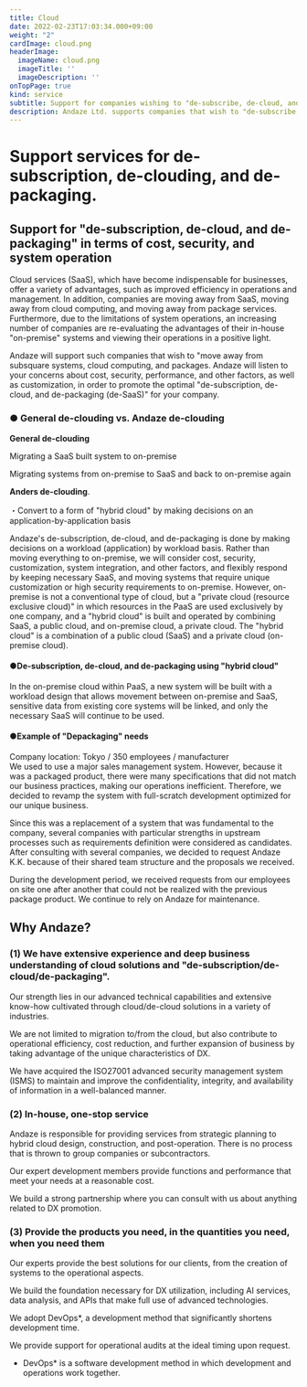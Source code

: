```yaml
---
title: Cloud
date: 2022-02-23T17:03:34.000+09:00
weight: "2"
cardImage: cloud.png
headerImage:
  imageName: cloud.png
  imageTitle: ''
  imageDescription: ''
onTopPage: true
kind: service
subtitle: Support for companies wishing to "de-subscribe, de-cloud, and de-package" to improve ROI
description: Andaze Ltd. supports companies that wish to "de-subscribe, de-cloud, and de-package" from the perspectives of cost, security, and system operation. Our experts will propose the best solution for you, from the creation of the system to its operation.
---
```

# **Support services for de-subscription, de-clouding, and de-packaging**.



## Support for "de-subscription, de-cloud, and de-packaging" in terms of cost, security, and system operation

Cloud services (SaaS), which have become indispensable for businesses, offer a variety of advantages, such as improved efficiency in operations and management. In addition, companies are moving away from SaaS, moving away from cloud computing, and moving away from package services. Furthermore, due to the limitations of system operations, an increasing number of companies are re-evaluating the advantages of their in-house "on-premise" systems and viewing their operations in a positive light.

Andaze will support such companies that wish to "move away from subsquare systems, cloud computing, and packages. Andaze will listen to your concerns about cost, security, performance, and other factors, as well as customization, in order to promote the optimal "de-subscription, de-cloud, and de-packaging (de-SaaS)" for your company.



### **● General de-clouding vs. Andaze de-clouding**

**General de-clouding**

Migrating a SaaS built system to on-premise

Migrating systems from on-premise to SaaS and back to on-premise again

**Anders de-clouding**.

・Convert to a form of "hybrid cloud" by making decisions on an application-by-application basis

Andaze's de-subscription, de-cloud, and de-packaging is done by making decisions on a workload (application) by workload basis. Rather than moving everything to on-premise, we will consider cost, security, customization, system integration, and other factors, and flexibly respond by keeping necessary SaaS, and moving systems that require unique customization or high security requirements to on-premise. However, on-premise is not a conventional type of cloud, but a "private cloud (resource exclusive cloud)" in which resources in the PaaS are used exclusively by one company, and a "hybrid cloud" is built and operated by combining SaaS, a public cloud, and on-premise cloud, a private cloud. The "hybrid cloud" is a combination of a public cloud (SaaS) and a private cloud (on-premise cloud).



#### ●De-subscription, de-cloud, and de-packaging using "hybrid cloud"

In the on-premise cloud within PaaS, a new system will be built with a workload design that allows movement between on-premise and SaaS, sensitive data from existing core systems will be linked, and only the necessary SaaS will continue to be used.

#### ●Example of "Depackaging" needs

Company location: Tokyo / 350 employees / manufacturer  
 We used to use a major sales management system. However, because it was a packaged product, there were many specifications that did not match our business practices, making our operations inefficient. Therefore, we decided to revamp the system with full-scratch development optimized for our unique business.

Since this was a replacement of a system that was fundamental to the company, several companies with particular strengths in upstream processes such as requirements definition were considered as candidates. After consulting with several companies, we decided to request Andaze K.K. because of their shared team structure and the proposals we received.

During the development period, we received requests from our employees on site one after another that could not be realized with the previous package product. We continue to rely on Andaze for maintenance.



## Why Andaze?



### (1) We have extensive experience and deep business understanding of cloud solutions and "de-subscription/de-cloud/de-packaging".

Our strength lies in our advanced technical capabilities and extensive know-how cultivated through cloud/de-cloud solutions in a variety of industries.

We are not limited to migration to/from the cloud, but also contribute to operational efficiency, cost reduction, and further expansion of business by taking advantage of the unique characteristics of DX.

We have acquired the ISO27001 advanced security management system (ISMS) to maintain and improve the confidentiality, integrity, and availability of information in a well-balanced manner.



### (2) In-house, one-stop service

Andaze is responsible for providing services from strategic planning to hybrid cloud design, construction, and post-operation. There is no process that is thrown to group companies or subcontractors.

Our expert development members provide functions and performance that meet your needs at a reasonable cost.

We build a strong partnership where you can consult with us about anything related to DX promotion.



### (3) Provide the products you need, in the quantities you need, when you need them

Our experts provide the best solutions for our clients, from the creation of systems to the operational aspects.

We build the foundation necessary for DX utilization, including AI services, data analysis, and APIs that make full use of advanced technologies.

We adopt DevOps*, a development method that significantly shortens development time.

We provide support for operational audits at the ideal timing upon request.

* DevOps* is a software development method in which development and operations work together.


